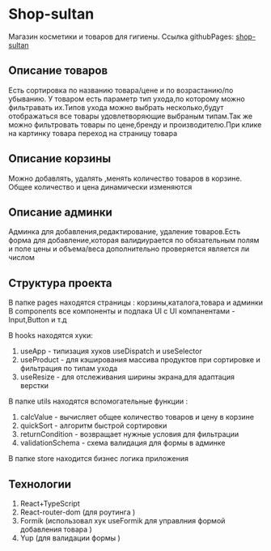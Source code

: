 # Shop-sultan
Магазин косметики и товаров для гигиены. Ссылка githubPages: [shop-sultan](https://igorek888rane.github.io/shop-sultan/)
## Описание товаров
Есть сортировка по названию товара/цене и по возрастанию/по убыванию.
У товаром есть параметр тип ухода,по которому можно фильтравать их.Типов ухода можно выбрать несколько,будут отображаться
все товары удовлетворяющие выбраным типам.Так же можно фильтровать товары по цене,бренду и производителю.При клике на картинку товара
переход на страницу товара 
## Описание корзины
Можно добавлять, удалять ,менять количество товаров в корзине. Общее количество и цена динамически изменяются 
## Описание админки
Админка для добавления,редактирование, удаление товаров.Есть форма для добавление,которая валидиурается по обязательным полям 
и поле цены и объема/веса дополнительно проверяется является ли числом
## Структура проекта
В папке pages находятся  страницы : корзины,каталога,товара и админки
В components все компоненты и подпака UI с UI компанентами - Input,Button и т.д

В hooks находятся хуки:
1. useApp - типизация хуков useDispatch и useSelector
2. useProduct - для кэширования массива продуктов при сортировке и фильтрация по типам ухода
3. useResize - для отслеживания ширины экрана,для адаптация верстки

В папке utils находятся вспомогательные функции :
1. calcValue - вычисляет общее количество товаров и цену в корзине
2. quickSort - алгоритм быстрой сортировки 
3. returnCondition - возвращает нужные условия для  фильтрации 
4. validationSchema - схема валидация для формы в админке 

В папке store находится бизнес логика приложения 

## Технологии
1. React+TypeScript
2. React-router-dom (для роутинга )
3. Formik (использовал хук useFormik для управлния формой добавления товара )
4. Yup (для валидации формы )




